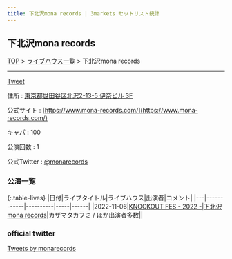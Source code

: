```yaml
---
title: 下北沢mona records | 3markets セットリスト統計
---
```

## 下北沢mona records

[TOP](/setlist/) > [ライブハウス一覧](livehouses.html) > 下北沢mona records

___

<a href="https://twitter.com/share?ref_src=twsrc%5Etfw" data-text="3markets[ ]セットリスト > 下北沢mona records" class="twitter-share-button" data-via="3markets" data-hashtags="3markets" data-related="3markets" data-show-count="false">Tweet</a>

住所
:    <a href="https://www.google.co.jp/maps/search/%E6%9D%B1%E4%BA%AC%E9%83%BD%E4%B8%96%E7%94%B0%E8%B0%B7%E5%8C%BA%E5%8C%97%E6%B2%A22-13-5%20%E4%BC%8A%E5%A5%88%E3%83%93%E3%83%AB%203F" rel="noopener noreferrer" target="_blank">東京都世田谷区北沢2-13-5 伊奈ビル 3F</a>

公式サイト
:    [https://www.mona-records.com/](https://www.mona-records.com/)

キャパ
:    100

公演回数
: 1


公式Twitter
: <a href="https://twitter.com/monarecords">@monarecords</a>


### 公演一覧

{:.table-lives}
|日付|ライブタイトル|ライブハウス|出演者|コメント|
|---|------------|----------|-----|------|
|<span class="nowrap">2022-11-06</span>|[KNOCKOUT FES - 2022 -](live039.html)|[下北沢mona records](livehouse043.html)|カザマタカフミ / ほか出演者多数||




### official twitter

<a class="twitter-timeline" href="https://twitter.com/monarecords?ref_src=twsrc%5Etfw">Tweets by monarecords</a> <script async src="https://platform.twitter.com/widgets.js" charset="utf-8"></script>


<script async src="https://platform.twitter.com/widgets.js" charset="utf-8"></script>